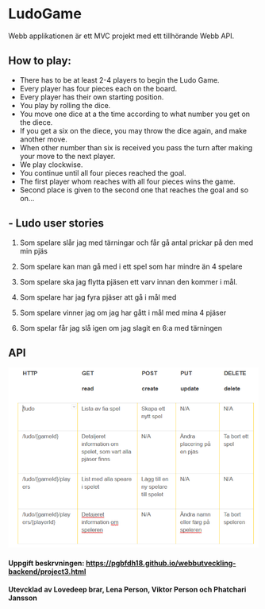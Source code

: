# LudoGame
Webb applikationen är ett MVC projekt med ett tillhörande Webb API.
## How to play:
- There has to be at least 2-4 players to begin the Ludo Game.
- Every player has four pieces each on the board.
- Every player has their own starting position.
- You play by rolling the dice.
- You move one dice at a the time according to what number you get on the diece.
- If you get a six on the diece, you may throw the dice again, and make another move.
- When other number than six is received you pass the turn after making your move to the next player.
- We play clockwise.
- You continue until all four pieces reached the goal.
- The first player whom reaches with all four pieces wins the game.
- Second place is given to the second one that reaches the goal and so on...

## - Ludo user stories

1. Som spelare slår jag med tärningar och får gå antal prickar på den med min pjäs

2. Som spelare kan man gå med i ett spel som har mindre än 4 spelare

3. Som spelare ska jag flytta pjäsen ett varv innan den kommer i mål.

4. Som spelare har jag fyra pjäser att gå i mål med

5. Som spelare vinner jag om jag har gått i mål med mina 4 pjäser

6. Som spelar får jag slå igen om jag slagit en 6:a med tärningen

## API  
<p align="center">
  <a href="https://github.com/Gatai/LudoGame">
    <img src="Ludo-Webb-Api/docs/API.PNG" width="750px">
  </a>
</p>

#### Uppgift beskrvningen: https://pgbfdh18.github.io/webbutveckling-backend/project3.html

#### Utevcklad av Lovedeep brar, Lena Person, Viktor Person och Phatchari Jansson
